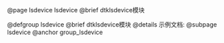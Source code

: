 @page lsdevice lsdevice
@brief dtklsdevice模块

@defgroup lsdevice
@brief dtklsdevice模块
@details 示例文档:
@subpage lsdevice
@anchor group_lsdevice
